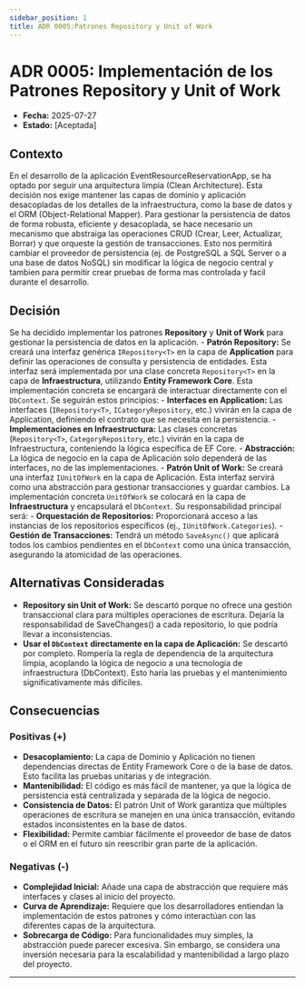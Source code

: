 ```yaml
---
sidebar_position: 1
title: ADR 0005:Patrones Repository y Unit of Work
---
```


# ADR 0005:   Implementación de los Patrones Repository y Unit of Work

* **Fecha:** 2025-07-27
* **Estado:** [Aceptada]

## Contexto

En el desarrollo de la aplicación EventResourceReservationApp, se ha optado por seguir una arquitectura limpia (Clean Architecture). Esta decisión nos exige mantener las capas de dominio y aplicación desacopladas de los detalles de la infraestructura, como la base de datos y el ORM (Object-Relational Mapper).
Para gestionar la persistencia de datos de forma robusta, eficiente y desacoplada, se hace necesario un mecanismo que abstraiga las operaciones CRUD (Crear, Leer, Actualizar, Borrar) y que orqueste la gestión de transacciones. Esto nos permitirá cambiar el proveedor de persistencia (ej. de PostgreSQL a SQL Server o a una base de datos NoSQL) sin modificar la lógica de negocio central y tambien para permitir crear pruebas de forma mas controlada y facil durante el desarrollo.

## Decisión

Se ha decidido implementar los patrones **Repository** y **Unit of Work** para gestionar la persistencia de datos en la aplicación.
    - **Patrón Repository:** Se creará una interfaz genérica `IRepository<T>` en la capa de **Application** para definir las operaciones de consulta y persistencia de entidades. Esta interfaz será implementada por una clase concreta `Repository<T>` en la capa de **Infraestructura**, utilizando **Entity Framework Core**. Esta implementación concreta se encargará de interactuar directamente con el `DbContext`. Se seguirán estos principios:
        - **Interfaces en Application:** Las interfaces (`IRepository<T>`, `ICategoryRepository`, etc.) vivirán en la capa de Application, definiendo el contrato que se necesita en la persistencia.
        - **Implementaciones en Infraestructura:** Las clases concretas (`Repository<T>`, `CategoryRepository`, etc.) vivirán en la capa de Infraestructura, conteniendo la lógica específica de EF Core.
        - **Abstracción:** La lógica de negocio en la capa de Aplicación solo dependerá de las interfaces, no de las implementaciones.
    - **Patrón Unit of Work:** Se creará una interfaz `IUnitOfWork` en la capa de Aplicación. Esta interfaz servirá como una abstracción para gestionar transacciones y guardar cambios. La implementación concreta `UnitOfWork` se colocará en la capa de **Infraestructura** y encapsulará el `DbContext`. Su responsabilidad principal será:
        - **Orquestación de Repositorios:** Proporcionará acceso a las instancias de los repositorios específicos (ej., `IUnitOfWork.Categories`).
        - **Gestión de Transacciones:** Tendrá un método `SaveAsync()` que aplicará todos los cambios pendientes en el `DbContext` como una única transacción, asegurando la atomicidad de las operaciones.

## Alternativas Consideradas

- **Repository sin Unit of Work:** Se descartó porque no ofrece una gestión transaccional clara para múltiples operaciones de escritura. Dejaría la responsabilidad de SaveChanges() a cada repositorio, lo que podría llevar a inconsistencias.
- **Usar el `DbContext` directamente en la capa de Aplicación:** Se descartó por completo. Rompería la regla de dependencia de la arquitectura limpia, acoplando la lógica de negocio a una tecnología de infraestructura (DbContext). Esto haría las pruebas y el mantenimiento significativamente más difíciles.

## Consecuencias

### Positivas (+)
* **Desacoplamiento:** La capa de Dominio y Aplicación no tienen dependencias directas de Entity Framework Core o de la base de datos. Esto facilita las pruebas unitarias y de integración.
* **Mantenibilidad:** El código es más fácil de mantener, ya que la lógica de persistencia está centralizada y separada de la lógica de negocio.
* **Consistencia de Datos:** El patrón Unit of Work garantiza que múltiples operaciones de escritura se manejen en una única transacción, evitando estados inconsistentes en la base de datos.
* **Flexibilidad:** Permite cambiar fácilmente el proveedor de base de datos o el ORM en el futuro sin reescribir gran parte de la aplicación.

### Negativas (-)
* **Complejidad Inicial:** Añade una capa de abstracción que requiere más interfaces y clases al inicio del proyecto.
* **Curva de Aprendizaje:** Requiere que los desarrolladores entiendan la implementación de estos patrones y cómo interactúan con las diferentes capas de la arquitectura.
* **Sobrecarga de Código:** Para funcionalidades muy simples, la abstracción puede parecer excesiva. Sin embargo, se considera una inversión necesaria para la escalabilidad y mantenibilidad a largo plazo del proyecto.

---